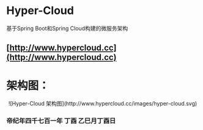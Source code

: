 
# Hyper-Cloud
基于Spring Boot和Spring Cloud构建的微服务架构

## [http://www.hypercloud.cc](http://www.hypercloud.cc)

# 架构图：
<div align=center>
![Hyper-Cloud 架构图](http://www.hypercloud.cc/images/hyper-cloud.svg)
</div>

### 帝纪年四千七百一年 丁酉 乙巳月丁酉日
